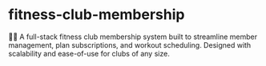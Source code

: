 # fitness-club-membership
🏋️‍♂️ A full-stack fitness club membership system built to streamline member management, plan subscriptions, and workout scheduling. Designed with scalability and ease-of-use for clubs of any size.
